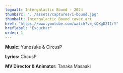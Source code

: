 ```yaml
---
logoalt: Intergalactic Bound - 2024
thumbsrc: "../assets/captures/i-bound.jpg"
thumbalt: Intergalactic Bound cover art
href: "https://www.youtube.com/watch?v=jsQXgDZIIrY"
hreflabel: "Escuchar"
order: 1
---
```


**Music:** Yunosuke & CircusP

**Lyrics:** CircusP

**MV Director & Animator:** Tanaka Masaaki
